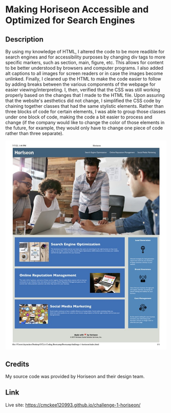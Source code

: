 # Making Horiseon Accessible and Optimized for Search Engines

## Description

By using my knowledge of HTML, I altered the code to be more readible for search engines and for accessibility purposes by changing div tags to more specific markers, such as section, main, figure, etc. This allows for content to be better understood by browsers and computer programs. I also added alt captions to all images for screen readers or in case the images become unlinked. Finally, I cleaned up the HTML to make the code easier to follow by adding breaks between the various components of the webpage for easier viewing/interpreting. I, then, verified that the CSS was still working properly based on the changes that I made to the HTML file. Upon assuring that the website's aesthetics did not change, I simplified the CSS code by chaining together classes that had the same stylistic elements. Rather than three blocks of code for certain elements, I was able to group those classes under one block of code, making the code a bit easier to process and change (if the company would like to change the color of those elements in the future, for example, they would only have to change one piece of code rather than three separate).

<img src="./assets/images/horiseon-readme-img.jpg" alt="Horiseon's Website Screenshot" />

## Credits

My source code was provided by Horiseon and their design team.

## Link

Live site: https://cmckee120993.github.io/challenge-1-horiseon/ 